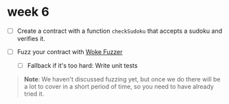 # week 6

- [ ] Create a contract with a function `checkSudoku` that accepts a sudoku and verifies it.

- [ ] Fuzz your contract with [Woke Fuzzer](https://ackeeblockchain.com/woke/docs/latest/testing-framework/fuzzing/)

  - [ ] Fallback if it's too hard: Write unit tests

> **Note**: We haven't discussed fuzzing yet, but once we do there will be a lot to cover in a short period of time, so you need to have already tried it.
